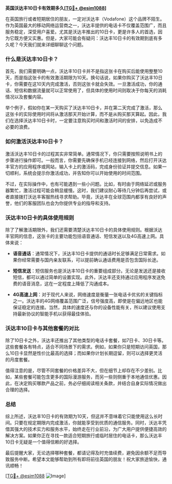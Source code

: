 **英国沃达丰10日卡有效期多久[[TG💪+ @esim1088](https://t.me/s/esim1088)]**

在英国旅行或者短期居住的朋友，一定对沃达丰（Vodafone）这个品牌不陌生。作为英国最大的移动网络运营商之一，沃达丰提供的电话卡不仅覆盖范围广，而且服务稳定，深受用户喜爱。尤其是沃达丰推出的10日卡，更是许多人的首选，因为它既方便又实惠。但是，大家可能会有疑问：沃达丰10日卡的有效期到底有多久呢？今天我们就来详细聊聊这个问题。

### 什么是沃达丰10日卡？

首先，我们需要明确一点，沃达丰10日卡并不是指这张卡在购买后能使用整整10天，而是指这张卡的有效激活期限为10天。换句话说，如果你购买了沃达丰10日卡，你需要在这10天内完成激活，否则这张卡就会失效。一旦激活成功，你的通话、短信和数据流量就可以正常使用了，但具体的使用时间则取决于你每天的消耗情况以及套餐内容。

举个例子，假如你在某一天购买了沃达丰10日卡，并在第二天完成了激活，那么这张卡的实际使用时间将从激活那天开始计算，而不是从购买那天算起。因此，我们在选择沃达丰10日卡时，一定要注意购买时间和激活时间的安排，以免造成不必要的浪费。

### 如何激活沃达丰10日卡？

激活沃达丰10日卡的过程其实非常简单。通常情况下，你只需要按照说明书上的步骤进行操作即可。一般而言，你需要先确保手机已经连接到网络，然后打开沃达丰官方的应用程序或网站，输入卡上的激活码，完成身份验证并提交信息。如果一切顺利，系统会提示你激活成功，并告知你可以开始使用的时间范围。

不过，在实际操作中，也有可能遇到一些小问题。比如，有时由于网络延迟或服务器繁忙，激活过程可能会稍显缓慢。这时，我们建议耐心等待几分钟后再尝试，或者直接拨打沃达丰客服热线寻求帮助。毕竟，沃达丰在全球范围内都享有良好的声誉，他们的客服团队也会为你提供专业的指导和支持。

### 沃达丰10日卡的具体使用规则

除了了解激活期限外，我们还需要清楚沃达丰10日卡的具体使用规则。根据沃达丰官网的信息，这张卡的主要功能包括语音通话、短信发送以及4G高速上网。具体来说：

- **语音通话**：通常情况下，沃达丰10日卡提供的通话时长足够满足日常需求。如果你经常需要与国内亲友联系，可以提前确认通话费用是否包含国际长途。
  
- **短信发送**：短信服务也是沃达丰10日卡的重要组成部分。无论是发送还是接收短信，都可以通过简单的设置实现。此外，沃达丰还支持通过应用程序发送免费的语音消息，这在一定程度上降低了沟通成本。

- **4G高速上网**：对于现代人来说，网络速度是衡量一张电话卡优劣的关键指标之一。沃达丰的4G网络覆盖范围广泛，信号强度高，即使是在偏远地区也能保证稳定的连接。当然，具体的速度还与你的设备性能有关，所以建议使用支持最新协议的智能手机以获得最佳体验。

### 沃达丰10日卡与其他套餐的对比

除了10日卡之外，沃达丰还推出了其他类型的电话卡套餐，如7日卡、30日卡等。这些套餐各有特点，适合不同场景下的需求。例如，如果你只是短期访问英国，那么10日卡显然是性价比最高的选择；而如果你计划长期逗留，则可以选择更灵活的月度套餐。

值得注意的是，尽管不同套餐的价格差异不大，但在细节上却存在不少差别。比如，某些套餐可能包含更多的国际漫游服务，而另一些则侧重于本地通信优惠。因此，在决定购买哪款产品之前，务必仔细阅读相关条款，并结合自身实际情况做出合理的选择。

### 总结

综上所述，沃达丰10日卡的有效期为10天，但这并不意味着它只能使用这么长时间。只要在规定期限内完成激活，你就能享受到优质的通信服务。同时，沃达丰凭借其强大的技术实力和服务水平，始终走在行业前沿，为广大用户提供便捷高效的解决方案。如果你正在寻找一款适合短期旅行或临时居住的电话卡，那么沃达丰10日卡无疑是一个值得信赖的好选择。

最后提醒大家，无论选择哪种套餐，都请记得及时充值续费，避免因余额不足而导致服务中断。希望本文能够帮助到所有即将前往英国的朋友！祝大家旅途愉快，通讯顺畅！

[[TG💪+ @esim1088](https://t.me/s/esim1088) ![Image](https://i.postimg.cc/4NQfJmqS/Snipaste-2025-05-13-00-14-12.png)]